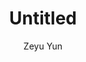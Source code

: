 ---
layout: artwork
categories: artwork
author: Zeyu Yun
title: Untitled
caption: Untitled, acrylic on canvas, digital, 2017
image: /assets/images/artwork/painting011.gif
thumb: /assets/images/artwork/thumbs/painting011.jpg
order: 211
---